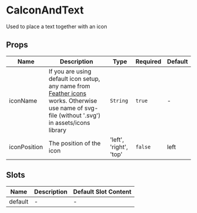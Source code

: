 # CaIconAndText

Used to place a text together with an icon

## Props

<!-- @vuese:CaIconAndText:props:start -->
|Name|Description|Type|Required|Default|
|---|---|---|---|---|
|iconName|If you are using default icon setup, any name from [Feather icons](https://feathericons.com/) works. Otherwise use name of svg-file (without '.svg') in assets/icons library|`String`|`true`|-|
|iconPosition|The position of the icon|'left', 'right', 'top'|`false`|left|

<!-- @vuese:CaIconAndText:props:end -->


## Slots

<!-- @vuese:CaIconAndText:slots:start -->
|Name|Description|Default Slot Content|
|---|---|---|
|default|-|-|

<!-- @vuese:CaIconAndText:slots:end -->


